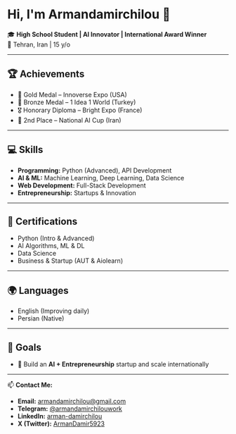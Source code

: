 # Hi, I'm Armandamirchilou 👋

🎓 **High School Student | AI Innovator | International Award Winner**  
📍 Tehran, Iran | 15 y/o  

---

## 🏆 Achievements
- 🥇 Gold Medal – Innoverse Expo (USA)  
- 🥉 Bronze Medal – 1 Idea 1 World (Turkey)  
- 🎖️ Honorary Diploma – Bright Expo (France)  
- 🥈 2nd Place – National AI Cup (Iran)  

---

## 💻 Skills
- **Programming:** Python (Advanced), API Development  
- **AI & ML:** Machine Learning, Deep Learning, Data Science  
- **Web Development:** Full-Stack Development  
- **Entrepreneurship:** Startups & Innovation  

---

## 📜 Certifications
- Python (Intro & Advanced)  
- AI Algorithms, ML & DL  
- Data Science  
- Business & Startup (AUT & Aiolearn)  

---

## 🌍 Languages
- English (Improving daily)  
- Persian (Native)  

---

## 🎯 Goals
- 🚀 Build an **AI + Entrepreneurship** startup and scale internationally  

---

📫 **Contact Me:**  
- **Email:** [armandamirchilou@gmail.com](mailto:armandamirchilou@gmail.com)  
- **Telegram:** [@armandamirchilouwork](https://t.me/+989102160939)
- **LinkedIn:** [arman-damirchilou](https://www.linkedin.com/in/arman-damirchilou-a98322369/)  
- **X (Twitter):** [ArmanDamir5923](https://x.com/ArmanDamir5923)

